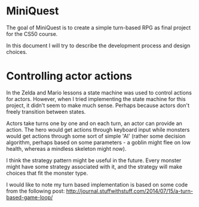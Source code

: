 # MiniQuest

The goal of MiniQuest is to create a simple turn-based RPG as final project for the CS50 course.

In this document I will try to describe the development process and design choices.

# Controlling actor actions

In the Zelda and Mario lessons a state machine was used to control actions for actors. However, when I tried implementing the state machine for this project, it didn't seem to make much sense. Perhaps because actors don't freely transition between states. 

Actors take turns one by one and on each turn, an actor can provide an action. The hero would get actions through keyboard input while monsters would get actions through some sort of simple 'AI' (rather some decision algorithm, perhaps based on some parameters - a goblin might flee on low health, whereas a mindless skeleton might now).

I think the strategy pattern might be useful in the future. Every monster might have some strategy associated with it, and the strategy will make choices that fit the monster type.

I would like to note my turn based implementation is based on some code from the following post: http://journal.stuffwithstuff.com/2014/07/15/a-turn-based-game-loop/
